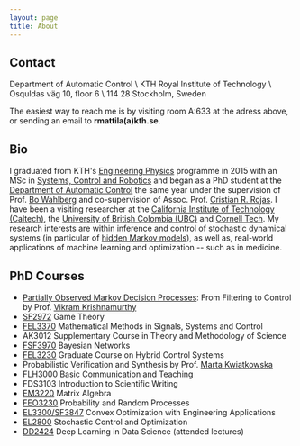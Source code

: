 ```yaml
---
layout: page
title: About
---
```


## Contact 
Department of Automatic Control \\
KTH Royal Institute of Technology \\
Osquldas väg 10, floor 6 \\
114 28 Stockholm, Sweden 

The easiest way to reach me is by visiting room A:633 at the adress above, or
sending an email to <b>rmattila(a)kth.se</b>.

## Bio

I graduated from KTH's [Engineering
Physics](https://www.kth.se/student/kurser/program/CTFYS/20102/mal?l=en) programme in 2015
with an MSc in [Systems, Control and
Robotics](https://www.kth.se/en/studies/master/systems-control-robotics/description-1.8733)
and began as a PhD student at the [Department of Automatic
Control](https://www.kth.se/en/ees/omskolan/organisation/avdelningar/ac) the same year
under the supervision of Prof. [Bo Wahlberg](http://people.kth.se/~bo/) and co-supervision
of Assoc. Prof. [Cristian R. Rojas](https://people.kth.se/~crro/). I have been a visiting
researcher at the [California Institute of Technology (Caltech)](http://www.caltech.edu),
the [University of British Colombia (UBC)](https://www.ubc.ca) and [Cornell
Tech](https://tech.cornell.edu). My research interests are within inference and control of
stochastic dynamical systems (in particular of [hidden Markov
models](https://en.wikipedia.org/wiki/Hidden_Markov_model)), as well as, real-world
applications of machine learning and optimization -- such as in medicine.

## PhD Courses
* [Partially Observed Markov Decision
Processes](http://people.kth.se/~bo/Vikram/Course.html): From Filtering to Control by Prof. [Vikram
Krishnamurthy](https://tech.cornell.edu/people/vikram-krishnamurthy)
* [SF2972](https://www.kth.se/student/kurser/kurs/SF2972?l=en) Game Theory
* [FEL3370](http://people.kth.se/~crro/Math_Methods/Course.html) Mathematical Methods in Signals, Systems and Control
* AK3012 Supplementary Course in Theory and Methodology of Science
* [FSF3970](https://people.kth.se/~tjtkoski/banet2015.html) Bayesian Networks
* [FEL3230](https://people.kth.se/~boskos/hybrid.html) Graduate Course on Hybrid Control Systems 
* Probabilistic Verification and Synthesis by Prof. [Marta
Kwiatkowska](http://www.cs.ox.ac.uk/marta.kwiatkowska/)
* FLH3000 Basic Communication and Teaching
* FDS3103 Introduction to Scientific Writing
* [EM3220](https://www.kth.se/student/kurser/kurs/EM3220?l=en) Matrix Algebra
* [FEO3230](https://people.kth.se/~skoglund/edu/probability/) Probability and Random Processes
* [EL3300/SF3847](http://www.math.kth.se/optsyst/forskning/forskarutbildning/SF3847/info.html) Convex Optimization with Engineering Applications
* [EL2800](https://www.kth.se/student/kurser/kurs/EL2800?l=en) Stochastic Control and Optimization
* [DD2424](https://www.kth.se/student/kurser/kurs/DD2424?l=en) Deep Learning in Data Science (attended lectures)
